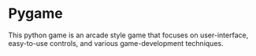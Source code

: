 # Pygame
This python game is an arcade style game that focuses on user-interface, easy-to-use controls, and various game-development techniques.
